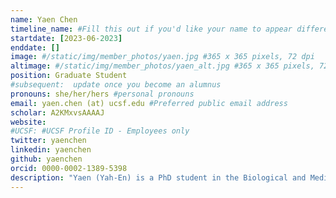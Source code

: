 ```yaml
---
name: Yaen Chen
timeline_name: #Fill this out if you'd like your name to appear differently on the Timeline.
startdate: [2023-06-2023]
enddate: []
image: #/static/img/member_photos/yaen.jpg #365 x 365 pixels, 72 dpi
altimage: #/static/img/member_photos/yaen_alt.jpg #365 x 365 pixels, 72 dpi
position: Graduate Student
#subsequent:  update once you become an alumnus
pronouns: she/her/hers #personal pronouns
email: yaen.chen (at) ucsf.edu #Preferred public email address
scholar: A2KMxvsAAAAJ
website:
#UCSF: #UCSF Profile ID - Employees only
twitter: yaenchen
linkedin: yaenchen
github: yaenchen
orcid: 0000-0002-1389-5398
description: "Yaen (Yah-En) is a PhD student in the Biological and Medical Informatics program at UCSF. She works on exploring the contributions of Neanderthal introgressed genomic regions in moderns humans and how they affect structural/functional brain phenotypes, along with psychiatric disease risk. Before joining UCSF, she graduated from Northeastern University with a Bachelor's in Behavioral Neuroscience and a minor in Data Science, studied tau biology at AbbVie, and conducted neuroimaging research though Northeastern University's Music, Imaging and Neural Dynamics Laboratory and Massachusetts General Hospital's Eating Disorder Research and Clinical Program. Today, she continues to advocate for diversity in research, increased mental health awareness, and hopes to be a mentor in the spaces she is a part of. Outside of the lab, you can find Yaen being a guest in the Bay Area hip-hop dance community, exploring San Francisco on her bike, playing too much Candy Crush, and crafting."
---
```

